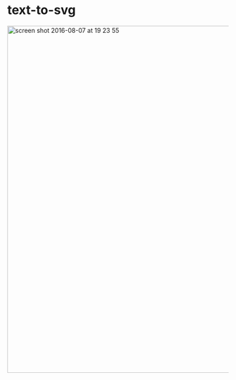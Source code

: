 # text-to-svg

<img width="792" alt="screen shot 2016-08-07 at 19 23 55" src="https://cloud.githubusercontent.com/assets/4692150/17464031/f85295d8-5cd4-11e6-9306-94e3218670a4.png">
